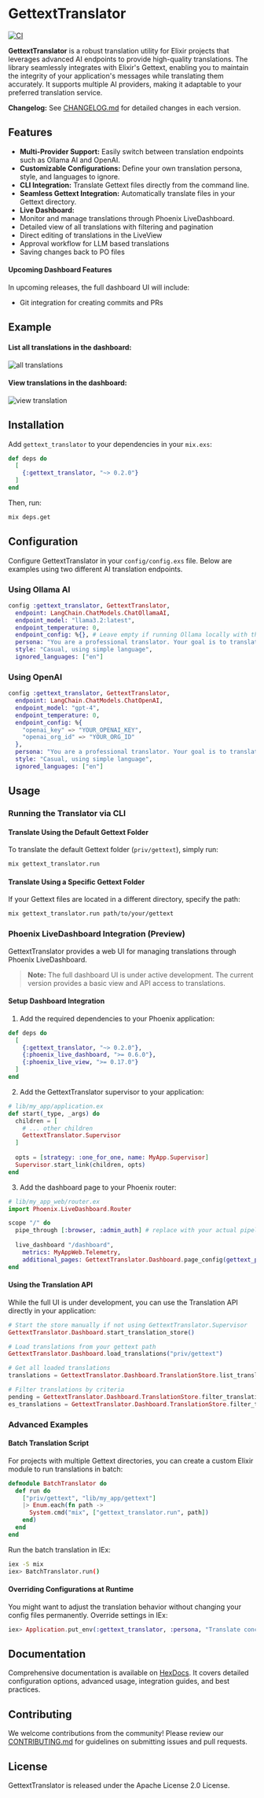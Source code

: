 # GettextTranslator

[![CI](https://github.com/marmend-company/gettext_translator/actions/workflows/main.yml/badge.svg)](https://github.com/marmend-company/gettext_translator/actions/workflows/main.yml)

**GettextTranslator** is a robust translation utility for Elixir projects that leverages advanced AI endpoints to provide high-quality translations. The library seamlessly integrates with Elixir's Gettext, enabling you to maintain the integrity of your application's messages while translating them accurately. It supports multiple AI providers, making it adaptable to your preferred translation service.

**Changelog:** See [CHANGELOG.md](CHANGELOG.md) for detailed changes in each version.  

## Features

- **Multi-Provider Support:** Easily switch between translation endpoints such as Ollama AI and OpenAI.
- **Customizable Configurations:** Define your own translation persona, style, and languages to ignore.
- **CLI Integration:** Translate Gettext files directly from the command line.
- **Seamless Gettext Integration:** Automatically translate files in your Gettext directory.
- **Live Dashboard:** 
- Monitor and manage translations through Phoenix LiveDashboard.
- Detailed view of all translations with filtering and pagination
- Direct editing of translations in the LiveView
- Approval workflow for LLM based translations
- Saving changes back to PO files

#### Upcoming Dashboard Features
In upcoming releases, the full dashboard UI will include:
- Git integration for creating commits and PRs


## Example

#### List all translations in the dashboard:

![all translations](examples/image.png)

#### View translations in the dashboard:

![view translation](examples/image-1.png)

## Installation

Add `gettext_translator` to your dependencies in your `mix.exs`:

```elixir
def deps do
  [
    {:gettext_translator, "~> 0.2.0"}
  ]
end
```

Then, run:

```sh
mix deps.get
```

## Configuration
Configure GettextTranslator in your `config/config.exs` file. Below are examples using two different AI translation endpoints.

### Using Ollama AI

```elixir
config :gettext_translator, GettextTranslator,
  endpoint: LangChain.ChatModels.ChatOllamaAI,
  endpoint_model: "llama3.2:latest",
  endpoint_temperature: 0,
  endpoint_config: %{}, # Leave empty if running Ollama locally with the default API endpoint
  persona: "You are a professional translator. Your goal is to translate the message to the target language while preserving meaning and length.",
  style: "Casual, using simple language",
  ignored_languages: ["en"]
```

### Using OpenAI

```elixir
config :gettext_translator, GettextTranslator,
  endpoint: LangChain.ChatModels.ChatOpenAI,
  endpoint_model: "gpt-4",
  endpoint_temperature: 0,
  endpoint_config: %{
    "openai_key" => "YOUR_OPENAI_KEY",
    "openai_org_id" => "YOUR_ORG_ID"
  },
  persona: "You are a professional translator. Your goal is to translate the message to the target language while preserving meaning and length.",
  style: "Casual, using simple language",
  ignored_languages: ["en"]
```

## Usage

### Running the Translator via CLI
#### Translate Using the Default Gettext Folder
To translate the default Gettext folder (`priv/gettext`), simply run:

```sh
mix gettext_translator.run
```

#### Translate Using a Specific Gettext Folder
If your Gettext files are located in a different directory, specify the path:

```sh
mix gettext_translator.run path/to/your/gettext
```

### Phoenix LiveDashboard Integration (Preview)
GettextTranslator provides a web UI for managing translations through Phoenix LiveDashboard.

> **Note:** The full dashboard UI is under active development. The current version provides a basic view and API access to translations.

#### Setup Dashboard Integration

1. Add the required dependencies to your Phoenix application:

```elixir
def deps do
  [
    {:gettext_translator, "~> 0.2.0"},
    {:phoenix_live_dashboard, ">= 0.6.0"},
    {:phoenix_live_view, ">= 0.17.0"}
  ]
end
```

2. Add the GettextTranslator supervisor to your application:

```elixir
# lib/my_app/application.ex
def start(_type, _args) do
  children = [
    # ... other children
    GettextTranslator.Supervisor
  ]
  
  opts = [strategy: :one_for_one, name: MyApp.Supervisor]
  Supervisor.start_link(children, opts)
end
```

3. Add the dashboard page to your Phoenix router:

```elixir
# lib/my_app_web/router.ex
import Phoenix.LiveDashboard.Router

scope "/" do
  pipe_through [:browser, :admin_auth] # replace with your actual pipeline
  
  live_dashboard "/dashboard",
    metrics: MyAppWeb.Telemetry,
    additional_pages: GettextTranslator.Dashboard.page_config(gettext_path: "priv/gettext")
end
```

#### Using the Translation API

While the full UI is under development, you can use the Translation API directly in your application:

```elixir
# Start the store manually if not using GettextTranslator.Supervisor
GettextTranslator.Dashboard.start_translation_store()

# Load translations from your gettext path
GettextTranslator.Dashboard.load_translations("priv/gettext")

# Get all loaded translations
translations = GettextTranslator.Dashboard.TranslationStore.list_translations()

# Filter translations by criteria
pending = GettextTranslator.Dashboard.TranslationStore.filter_translations(%{status: :pending})
es_translations = GettextTranslator.Dashboard.TranslationStore.filter_translations(%{language_code: "es"})
```

### Advanced Examples
#### Batch Translation Script
For projects with multiple Gettext directories, you can create a custom Elixir module to run translations in batch:

```elixir
defmodule BatchTranslator do
  def run do
    ["priv/gettext", "lib/my_app/gettext"]
    |> Enum.each(fn path ->
      System.cmd("mix", ["gettext_translator.run", path])
    end)
  end
end
```

Run the batch translation in IEx:

```sh
iex -S mix
iex> BatchTranslator.run()
```

#### Overriding Configurations at Runtime
You might want to adjust the translation behavior without changing your config files permanently. Override settings in IEx:

```elixir
iex> Application.put_env(:gettext_translator, :persona, "Translate concisely and accurately.")
```

## Documentation
Comprehensive documentation is available on [HexDocs](https://hexdocs.pm/gettext_translator). It covers detailed configuration options, advanced usage, integration guides, and best practices.

## Contributing
We welcome contributions from the community! Please review our [CONTRIBUTING.md](CONTRIBUTING.md) for guidelines on submitting issues and pull requests.

## License
GettextTranslator is released under the Apache License 2.0 License.
